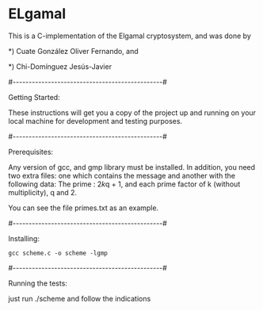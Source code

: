# ELgamal

This is a C-implementation of the Elgamal cryptosystem,
and was done by 

*) Cuate González Oliver Fernando, and

*) Chi-Domínguez Jesús-Javier


#-----------------------------------------------#

Getting Started:

These instructions will get you a copy of the 
project up and running on your local machine 
for development and testing purposes. 

#-----------------------------------------------#

Prerequisites:

Any version of gcc, and gmp library must be 
installed. In addition, you need two extra files:
one which contains the message and another with 
the following data:
The prime : 2*k*q + 1, and each prime factor of k 
(without multiplicity), q and 2. 

You can see the file primes.txt as an example.

#-----------------------------------------------#

Installing:

    gcc scheme.c -o scheme -lgmp

#-----------------------------------------------#

Running the tests: 
   
   just run ./scheme and follow the indications

